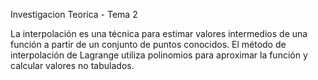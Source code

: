 Investigacion Teorica - Tema 2 

La interpolación es una técnica para estimar valores intermedios de una función a partir de un conjunto de puntos conocidos. El método de interpolación de Lagrange utiliza polinomios para aproximar la función y calcular valores no tabulados.

